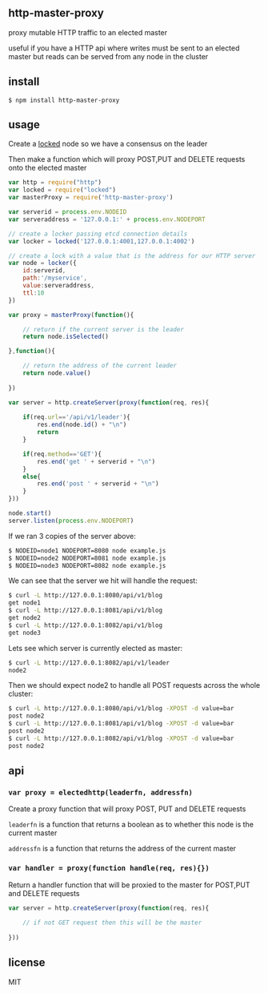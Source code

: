 http-master-proxy
-----------------

proxy mutable HTTP traffic to an elected master

useful if you have a HTTP api where writes must be sent to an elected master but reads can be served from any node in the cluster

## install

```
$ npm install http-master-proxy
```

## usage
Create a [locked](https://github.com/binocarlos/locked) node so we have a consensus on the leader

Then make a function which will proxy POST,PUT and DELETE requests onto the elected master

```js
var http = require("http")
var locked = require("locked")
var masterProxy = require('http-master-proxy')

var serverid = process.env.NODEID
var serveraddress = '127.0.0.1:' + process.env.NODEPORT

// create a locker passing etcd connection details
var locker = locked('127.0.0.1:4001,127.0.0.1:4002')

// create a lock with a value that is the address for our HTTP server
var node = locker({
	id:serverid,
	path:'/myservice',
	value:serveraddress,
	ttl:10
})

var proxy = masterProxy(function(){

	// return if the current server is the leader
	return node.isSelected()

},function(){

	// return the address of the current leader
	return node.value()
	
})

var server = http.createServer(proxy(function(req, res){
	
	if(req.url=='/api/v1/leader'){
		res.end(node.id() + "\n")
		return
	}

	if(req.method=='GET'){
		res.end('get ' + serverid + "\n")
	}
	else{
		res.end('post ' + serverid + "\n")
	}
}))

node.start()
server.listen(process.env.NODEPORT)
```

If we ran 3 copies of the server above:

```bash
$ NODEID=node1 NODEPORT=8080 node example.js
$ NODEID=node2 NODEPORT=8081 node example.js
$ NODEID=node3 NODEPORT=8082 node example.js
```

We can see that the server we hit will handle the request:

```bash
$ curl -L http://127.0.0.1:8080/api/v1/blog
get node1
$ curl -L http://127.0.0.1:8081/api/v1/blog
get node2
$ curl -L http://127.0.0.1:8082/api/v1/blog
get node3
```

Lets see which server is currently elected as master:

```bash
$ curl -L http://127.0.0.1:8082/api/v1/leader
node2
```

Then we should expect node2 to handle all POST requests across the whole cluster:

```bash
$ curl -L http://127.0.0.1:8080/api/v1/blog -XPOST -d value=bar
post node2
$ curl -L http://127.0.0.1:8081/api/v1/blog -XPOST -d value=bar
post node2
$ curl -L http://127.0.0.1:8082/api/v1/blog -XPOST -d value=bar
post node2
```

## api

### `var proxy = electedhttp(leaderfn, addressfn)`

Create a proxy function that will proxy POST, PUT and DELETE requests

`leaderfn` is a function that returns a boolean as to whether this node is the current master

`addressfn` is a function that returns the address of the current master

### `var handler = proxy(function handle(req, res){})`

Return a handler function that will be proxied to the master for POST,PUT and DELETE requests

```js
var server = http.createServer(proxy(function(req, res){
	
	// if not GET request then this will be the master
	
}))
```

## license

MIT